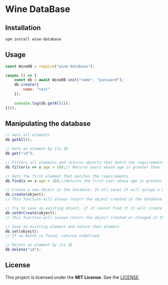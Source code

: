 # Wine DataBase

## Installation
```bash
npm install wine-database
```

## Usage
```js
const WineDB = require("wine-database");

(async () => {
    const db = await WineDB.init("name", "password");
    db.create({
        name: "test"
    });
    
    console.log(db.getAll());
})();
```

## Manipulating the database
```js
// Gets all elements
db.getAll();

// Gets an element by its ID
db.get("id");

// Filters all elements and returns objects that match the requirements
db.filter(x => x.age > 18);// Returns users whose age is greater than 18 years

// Gets the first element that matches the requirements
db.find(x => x.age > 18);//Returns the first user whose age is greater than 18 years

// Create a new object in the database. In all cases it will assign a unique ID even if the passed object already has an ID, it will replace it
db.create(object);
// This function will always return the object created in the database

// Try to save an existing object, if it cannot find it it will create a new object
db.setOrCreate(object);
// This function will always return the object created or changed in the database

// Save an existing element and return that element
db.set(object);
// If no match is found, returns undefined

// Delete an element by its ID
db.delete("id");
```

## License
This project is licensed under the **MIT License**. See the [LICENSE](https://github.com/AxelWine/wine-database/blob/main/LICENSE.md).